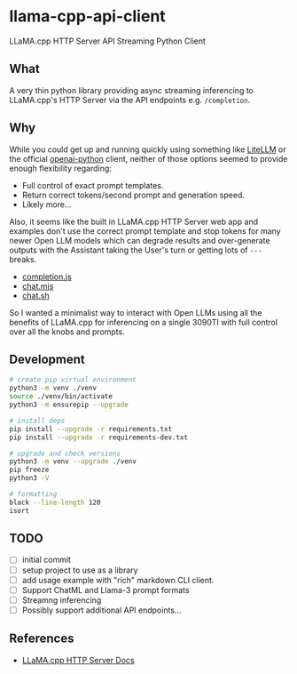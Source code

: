 llama-cpp-api-client
===
LLaMA.cpp HTTP Server API Streaming Python Client

## What
A very thin python library providing async streaming inferencing to
LLaMA.cpp's HTTP Server via the API endpoints e.g. `/completion`.

## Why
While you could get up and running quickly using something like
[LiteLLM](https://github.com/BerriAI/litellm) or the official
[openai-python](https://github.com/openai/openai-python) client, neither
of those options seemed to provide enough flexibility regarding:

* Full control of exact prompt templates.
* Return correct tokens/second prompt and generation speed.
* Likely more...

Also, it seems like the built in LLaMA.cpp HTTP Server web app and
examples don't use the correct prompt template and stop tokens for many
newer Open LLM models which can degrade results and over-generate outputs
with the Assistant taking the User's turn or getting lots of `---` breaks.

* [completion.js](https://github.com/ggerganov/llama.cpp/blob/master/examples/server/public/completion.js#L5)
* [chat.mjs](https://github.com/ggerganov/llama.cpp/blob/master/examples/server/chat.mjs#L59)
* [chat.sh](https://github.com/ggerganov/llama.cpp/blob/master/examples/server/chat.sh#L52)

So I wanted a minimalist way to interact with Open LLMs using all the
benefits of LLaMA.cpp for inferencing on a single 3090TI with full
control over all the knobs and prompts.

## Development
```bash
# create pip virtual environment
python3 -m venv ./venv
source ./venv/bin/activate
python3 -m ensurepip --upgrade

# install deps
pip install --upgrade -r requirements.txt
pip install --upgrade -r requirements-dev.txt

# upgrade and check versions
python3 -m venv --upgrade ./venv
pip freeze
python3 -V

# formatting
black --line-length 120
isort
```

## TODO
- [ ] initial commit
- [ ] setup project to use as a library
- [ ] add usage example with "rich" markdown CLI client.
- [ ] Support ChatML and Llama-3 prompt formats
- [ ] Streamng inferencing
- [ ] Possibly support additional API endpoints...

## References
* [LLaMA.cpp HTTP Server Docs](https://github.com/ggerganov/llama.cpp/blob/master/examples/server/README.md)
